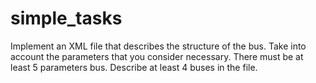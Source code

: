 # simple_tasks

Implement an XML file that describes the structure of the bus.
Take into account the parameters that you consider
necessary. There must be at least 5 parameters
bus.
Describe at least 4 buses in the file.